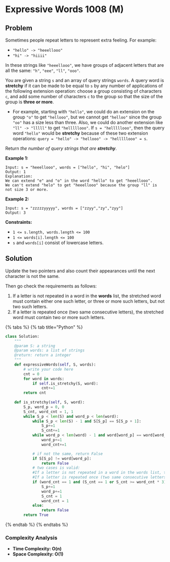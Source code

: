 # Expressive Words 1008 \(M\)

## Problem

Sometimes people repeat letters to represent extra feeling. For example:

* `"hello" -> "heeellooo"`
* `"hi" -> "hiiii"`

In these strings like `"heeellooo"`, we have groups of adjacent letters that are all the same: `"h"`, `"eee"`, `"ll"`, `"ooo"`.

You are given a string `s` and an array of query strings `words`. A query word is **stretchy** if it can be made to be equal to `s` by any number of applications of the following extension operation: choose a group consisting of characters `c`, and add some number of characters `c` to the group so that the size of the group is **three or more**.

* For example, starting with `"hello"`, we could do an extension on the group `"o"` to get `"hellooo"`, but we cannot get `"helloo"` since the group `"oo"` has a size less than three. Also, we could do another extension like `"ll" -> "lllll"` to get `"helllllooo"`. If `s = "helllllooo"`, then the query word `"hello"` would be **stretchy** because of these two extension operations: `query = "hello" -> "hellooo" -> "helllllooo" = s`.

Return _the number of query strings that are **stretchy**_.

**Example 1:**

```text
Input: s = "heeellooo", words = ["hello", "hi", "helo"]
Output: 1
Explanation: 
We can extend "e" and "o" in the word "hello" to get "heeellooo".
We can't extend "helo" to get "heeellooo" because the group "ll" is not size 3 or more.
```

**Example 2:**

```text
Input: s = "zzzzzyyyyy", words = ["zzyy","zy","zyy"]
Output: 3
```

**Constraints:**

* `1 <= s.length, words.length <= 100`
* `1 <= words[i].length <= 100`
* `s` and `words[i]` consist of lowercase letters.

## Solution 

Update the two pointers and also count their appearances until the next character is not the same.

Then go check the requirements as follows:

1. If a letter is not repeated in a word in the **words** list, the stretched word must contain either one such letter, or three or more such letters, but not two such letters.
2. If a letter is repeated once \(two same consecutive letters\), the stretched word must contain two or more such letters.

{% tabs %}
{% tab title="Python" %}
```python
class Solution:
    """
    @param S: a string
    @param words: a list of strings
    @return: return a integer
    """
    def expressiveWords(self, S, words):
        # write your code here
        cnt = 0
        for word in words:
            if self.is_stretchy(S, word):
                cnt+=1
        return cnt
    
    def is_stretchy(self, S, word):
        S_p, word_p = 0, 0
        S_cnt, word_cnt = 1, 1
        while S_p < len(S) and word_p < len(word):
            while S_p < len(S) - 1 and S[S_p] == S[S_p + 1]:
                S_p+=1
                S_cnt+=1
            while word_p < len(word) - 1 and word[word_p] == word[word_p + 1]:
                word_p+=1
                word_cnt+=1

            # if not the same, return False
            if S[S_p] != word[word_p]:
                return False
            # two cases is valid:
            #If a letter is not repeated in a word in the words list, the stretched word must contain either one such letter, or three or more such letters, but not two such letters.
            #If a letter is repeated once (two same consecutive letters), the stretched word must contain two or more such letters.
            if (word_cnt == 1 and (S_cnt == 1 or S_cnt >= word_cnt * 3)) or (word_cnt > 1 and S_cnt >= word_cnt):
                S_p+=1
                word_p+=1
                S_cnt = 1
                word_cnt = 1
            else:
                return False
        return True

```
{% endtab %}
{% endtabs %}

### Complexity Analysis

* **Time Complexity: O\(n\)**
* **Space Complexity: O\(1\)**

